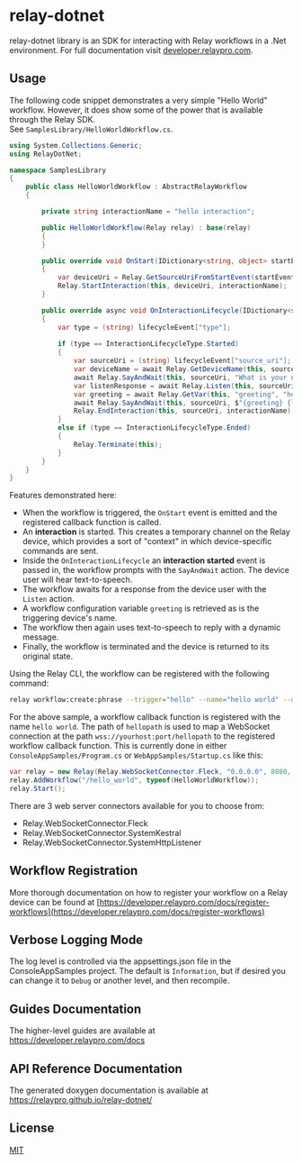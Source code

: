 # relay-dotnet

relay-dotnet library is an SDK for interacting with Relay workflows in a .Net environment. For full documentation visit [developer.relaypro.com](https://developer.relaypro.com).

## Usage

The following code snippet demonstrates a very simple "Hello World" workflow. However, it does show some of the power that is available through the Relay SDK.  
See `SamplesLibrary/HelloWorldWorkflow.cs`.

```c#
using System.Collections.Generic;
using RelayDotNet;

namespace SamplesLibrary
{
    public class HelloWorldWorkflow : AbstractRelayWorkflow
    {

        private string interactionName = "hello interaction";

        public HelloWorldWorkflow(Relay relay) : base(relay)
        {
        }

        public override void OnStart(IDictionary<string, object> startEvent)
        {
            var deviceUri = Relay.GetSourceUriFromStartEvent(startEvent);
            Relay.StartInteraction(this, deviceUri, interactionName);
        }

        public override async void OnInteractionLifecycle(IDictionary<string, object> lifecycleEvent)
        {
            var type = (string) lifecycleEvent["type"];
            
            if (type == InteractionLifecycleType.Started)
            {
                var sourceUri = (string) lifecycleEvent["source_uri"];
                var deviceName = await Relay.GetDeviceName(this, sourceUri);
                await Relay.SayAndWait(this, sourceUri, "What is your name?");
                var listenResponse = await Relay.Listen(this, sourceUri);
                var greeting = await Relay.GetVar(this, "greeting", "hello");
                await Relay.SayAndWait(this, sourceUri, $"{greeting} {listenResponse["text"]}! You are currently using {deviceName}");
                Relay.EndInteraction(this, sourceUri, interactionName);
            }
            else if (type == InteractionLifecycleType.Ended)
            {
                Relay.Terminate(this);
            }
        }
    }
}
```

Features demonstrated here:

* When the workflow is triggered, the `OnStart` event is emitted and the registered callback
  function is called.
* An __interaction__ is started. This creates a temporary channel on the Relay device, which provides
  a sort of "context" in which device-specific commands are sent.
* Inside the `OnInteractionLifecycle` an __interaction started__ event is passed in, the workflow
  prompts with the `SayAndWait` action. The device user will hear text-to-speech.
* The workflow awaits for a response from the device user with the `Listen` action.
* A workflow configuration variable `greeting` is retrieved as is the triggering device's name.
* The workflow then again uses text-to-speech to reply with a dynamic message.
* Finally, the workflow is terminated and the device is returned to its original state.

Using the Relay CLI, the workflow can be registered with the following command:

```bash
relay workflow:create:phrase --trigger="hello" --name="hello world" --uri=wss://yourhost:port/hellopath --install-all --arg "greeting=hi there"
```

For the above sample, a workflow callback function is registered with the name `hello world`. The path
of `hellopath` is used to map a WebSocket connection at the path `wss://yourhost:port/hellopath`
to the registered workflow callback function.  This is currently done in either `ConsoleAppSamples/Program.cs` or `WebAppSamples/Startup.cs`
like this:

```c#
var relay = new Relay(Relay.WebSocketConnector.Fleck, "0.0.0.0", 8080, false);
relay.AddWorkflow("/hello_world", typeof(HelloWorldWorkflow));
relay.Start();
```

There are 3 web server connectors available for you to choose from:
- Relay.WebSocketConnector.Fleck
- Relay.WebSocketConnector.SystemKestral
- Relay.WebSocketConnector.SystemHttpListener

## Workflow Registration

More thorough documentation on how to register your workflow on a Relay device
can be found at [https://developer.relaypro.com/docs/register-workflows](https://developer.relaypro.com/docs/register-workflows)

## Verbose Logging Mode

The log level is controlled via the appsettings.json file in the
ConsoleAppSamples project. The default is `Information`, but if desired
you can change it to `Debug` or another level, and then recompile.

## Guides Documentation

The higher-level guides are available at https://developer.relaypro.com/docs

## API Reference Documentation

The generated doxygen documentation is available at https://relaypro.github.io/relay-dotnet/

## License
[MIT](https://choosealicense.com/licenses/mit/)
